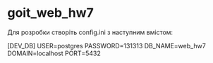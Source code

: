 # goit_web_hw7
Для розробки створіть config.ini з наступним вмістом:

[DEV_DB]
USER=postgres
PASSWORD=131313
DB_NAME=web_hw7
DOMAIN=localhost
PORT=5432
